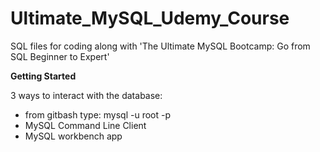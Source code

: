 # Ultimate_MySQL_Udemy_Course

SQL files for coding along with 'The Ultimate MySQL Bootcamp: Go from SQL Beginner to Expert'

**Getting Started**

3 ways to interact with the database:
- from gitbash type:  mysql -u root -p
- MySQL Command Line Client 
- MySQL workbench app
